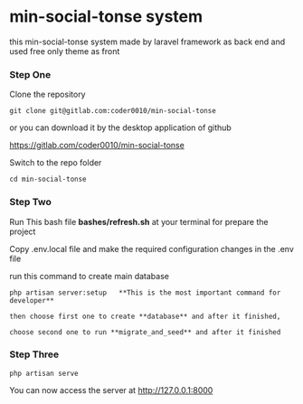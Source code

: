 # min-social-tonse system

this min-social-tonse system made by laravel framework as back end and used free only theme as front
### Step One

Clone the repository

    git clone git@gitlab.com:coder0010/min-social-tonse

or you can download it by the desktop application of github

https://gitlab.com/coder0010/min-social-tonse

Switch to the repo folder

    cd min-social-tonse

### Step Two

Run This bash file **bashes/refresh.sh** at your terminal for prepare the project

Copy .env.local file and make the required configuration changes in the .env file

run this command to create main database

    php artisan server:setup   **This is the most important command for developer**

    then choose first one to create **database** and after it finished,

    choose second one to run **migrate_and_seed** and after it finished

### Step Three

    php artisan serve

You can now access the server at http://127.0.0.1:8000
